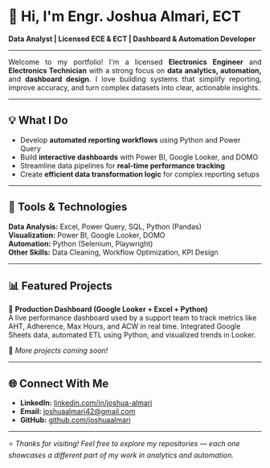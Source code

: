 # 👋 Hi, I'm Engr. Joshua Almari, ECT  
**Data Analyst | Licensed ECE & ECT | Dashboard & Automation Developer**

---

<p align="justify">
Welcome to my portfolio! I'm a licensed <b>Electronics Engineer</b> and <b>Electronics Technician</b> with a strong focus on <b>data analytics, automation,</b> and <b>dashboard design</b>. I love building systems that simplify reporting, improve accuracy, and turn complex datasets into clear, actionable insights.
</p>

---

## 💡 What I Do
- Develop **automated reporting workflows** using Python and Power Query  
- Build **interactive dashboards** with Power BI, Google Looker, and DOMO  
- Streamline data pipelines for **real-time performance tracking**  
- Create **efficient data transformation logic** for complex reporting setups  

---

## 🧰 Tools & Technologies
**Data Analysis:** Excel, Power Query, SQL, Python (Pandas)  
**Visualization:** Power BI, Google Looker, DOMO  
**Automation:** Python (Selenium, Playwright)  
**Other Skills:** Data Cleaning, Workflow Optimization, KPI Design  

---

## 📊 Featured Projects
🔹 **Production Dashboard (Google Looker + Excel + Python)**  
A live performance dashboard used by a support team to track metrics like AHT, Adherence, Max Hours, and ACW in real time. Integrated Google Sheets data, automated ETL using Python, and visualized trends in Looker.  

🧩 *More projects coming soon!*  

---

## 🌐 Connect With Me
- **LinkedIn:** [linkedin.com/in/joshua-almari](https://www.linkedin.com/in/joshua-almari-675731313/)  
- **Email:** [joshuaalmari42@gmail.com](mailto:joshuaalmari42@gmail.com)  
- **GitHub:** [github.com/joshuaalmari](https://github.com/joshuaalmari)

---

⭐ *Thanks for visiting! Feel free to explore my repositories — each one showcases a different part of my work in analytics and automation.*
